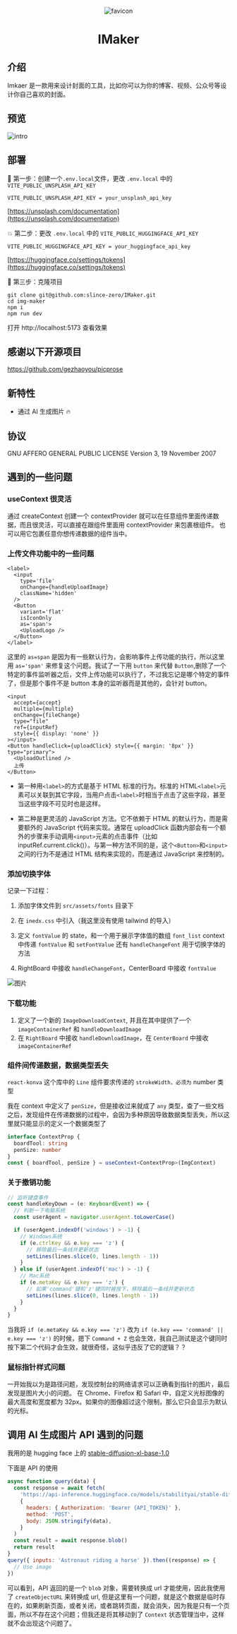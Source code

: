 <p align="center">
  <img src="/public/favicon.png" alt="favicon">
</p>
<h1 align="center"> IMaker </h1>

## 介绍

Imkaer 是一款用来设计封面的工具，比如你可以为你的博客、视频、公众号等设计你自己喜欢的封面。

## 预览

![intro](/public/intro.png)

## 部署

🌟 第一步：创建一个`.env.local`文件，更改 `.env.local` 中的 `VITE_PUBLIC_UNSPLASH_API_KEY`

    VITE_PUBLIC_UNSPLASH_API_KEY = your_unsplash_api_key

[https://unsplash.com/documentation](https://unsplash.com/documentation)

💥 第二步：更改 `.env.local` 中的 `VITE_PUBLIC_HUGGINGFACE_API_KEY`

    VITE_PUBLIC_HUGGINGFACE_API_KEY = your_huggingface_api_key

[https://huggingface.co/settings/tokens](https://huggingface.co/settings/tokens)

🌈 第三步：克隆项目

    git clone git@github.com:slince-zero/IMaker.git
    cd img-maker
    npm i
    npm run dev

打开 http://localhost:5173 查看效果

## 感谢以下开源项目

https://github.com/gezhaoyou/picprose


## 新特性
 - 通过 AI 生成图片 🔥

## 协议

GNU AFFERO GENERAL PUBLIC LICENSE Version 3, 19 November 2007

## 遇到的一些问题

### useContext 很灵活

通过 createContext 创建一个 contextProvider 就可以在任意组件里面传递数据，而且很灵活，可以直接在跟组件里面用 contextProvider 来包裹根组件。
也可以用它包裹任意你想传递数据的组件当中。

### 上传文件功能中的一些问题

```tsx
<label>
  <input
    type='file'
    onChange={handleUploadImage}
    className='hidden'
  />
  <Button
    variant='flat'
    isIconOnly
    as='span'>
    <UploadLogo />
  </Button>
</label>
```

这里的 `as=span` 是因为有一些默认行为，会影响事件上传功能的执行，所以这里用 `as='span'` 来修复这个问题。我试了一下用 `button` 来代替 `Button`,删除了一个特定的事件监听器之后，文件上传功能可以执行了，不过我忘记是哪个特定的事件了，但是那个事件不是 button 本身的监听器而是其他的，会针对 button。

```tsx
<input
  accept={accept}
  multiple={multiple}
  onChange={fileChange}
  type="file"
  ref={inputRef}
  style={{ display: 'none' }}
></input>
<Button handleClick={uploadClick} style={{ margin: '8px' }} type="primary">
  <UploadOutlined />
  上传
</Button>
```

- 第一种用`<label>`的方式是基于 HTML 标准的行为。标准的 HTML`<label>`元素可以关联到其它字段，当用户点击`<label>`时相当于点击了这些字段，甚至当这些字段不可见时也是这样。

- 第二种是更灵活的 JavaScript 方法。它不依赖于 HTML 的默认行为，而是需要额外的 JavaScript 代码来实现。通常在 uploadClick 函数内部会有一个额外的步骤来手动调用`<input>`元素的点击事件（比如 inputRef.current.click()）。与第一种方法不同的是，这个`<Button>`和`<input>`之间的行为不是通过 HTML 结构来实现的，而是通过 JavaScript 来控制的。

### 添加切换字体

记录一下过程：

1. 添加字体文件到 `src/assets/fonts` 目录下
2. 在 `inedx.css` 中引入（我这里没有使用 tailwind 的导入）
3. 定义 `fontValue` 的 state，和一个用于展示字体值的数组 `font_list`
   context 中传递 `fontValue` 和 `setFontValue` 还有 `handleChangeFont` 用于切换字体的方法

4. RightBoard 中接收 `handleChangeFont`，CenterBoard 中接收 `fontValue`

![图片](/src/assets/images/font.png)

### 下载功能

1. 定义了一个新的 `ImageDownloadContext`, 并且在其中提供了一个 `imageContainerRef` 和 `handleDownloadImage`
2. 在 `RightBoard` 中接收 `handleDownloadImage`，在 `CenterBoard` 中接收 `imageContainerRef`

### 组件间传递数据，数据类型丢失

`react-konva` 这个库中的 `Line` 组件要求传递的 `strokeWidth，必须为` number 类型

我在 context 中定义了 `penSize`，但是接收过来就成了 `any` 类型，查了一些文档之后，发现组件在传递数据的过程中，会因为多种原因导致数据类型丢失，所以这里就只能显示的定义一个数据类型了

```ts
interface ContextProp {
  boardTool: string
  penSize: number
}
const { boardTool, penSize } = useContext<ContextProp>(ImgContext)
```

### 关于撤销功能

```ts
// 监听键盘事件
const handleKeyDown = (e: KeyboardEvent) => {
  // 判断一下电脑系统
  const userAgent = navigator.userAgent.toLowerCase()

  if (userAgent.indexOf('windows') > -1) {
    // Windows系统
    if (e.ctrlKey && e.key === 'z') {
      // 移除最后一条线并更新状态
      setLines(lines.slice(0, lines.length - 1))
    }
  } else if (userAgent.indexOf('mac') > -1) {
    // Mac系统
    if (e.metaKey && e.key === 'z') {
      // 如果'command'键和'z'键同时被按下，移除最后一条线并更新状态
      setLines(lines.slice(0, lines.length - 1))
    }
  }
}
```

当我将 `if (e.metaKey && e.key === 'z')` 改为 `if (e.key === 'command' || e.key === 'z')` 的时候，摁下 `Command + Z` 也会生效，我自己测试是这个键同时按下第二个代码才会生效，就很奇怪，这似乎违反了它的逻辑？？

### 鼠标指针样式问题

一开始我以为是路径问题，发现控制台的网络请求可以正确看到指针的图片，最后发现是图片大小的问题。
在 Chrome、Firefox 和 Safari 中，自定义光标图像的最大高度和宽度都为 32px。如果你的图像超过这个限制，那么它只会显示为默认的光标。

## 调用 AI 生成图片 API 遇到的问题

我用的是 hugging face 上的 [stable-diffusion-xl-base-1.0](https://huggingface.co/stabilityai/stable-diffusion-xl-base-1.0?text=1+girl)

下面是 API 的使用

```js
async function query(data) {
  const response = await fetch(
    'https://api-inference.huggingface.co/models/stabilityai/stable-diffusion-xl-base-1.0',
    {
      headers: { Authorization: 'Bearer {API_TOKEN}' },
      method: 'POST',
      body: JSON.stringify(data),
    }
  )
  const result = await response.blob()
  return result
}
query({ inputs: 'Astronaut riding a horse' }).then((response) => {
  // Use image
})
```

可以看到，API 返回的是一个 `blob` 对象，需要转换成 url 才能使用，因此我使用了 `createObjectURL` 来转换成 url, 但是这里有一个问题，就是这个数据是临时存在的，如果刷新页面，或者关闭，或者跳转页面，就会消失，因为我是只有一个页面，所以不存在这个问题；但我还是将其移动到了 `Context` 状态管理当中，这样就不会出现这个问题了。
